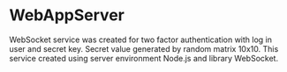 # WebAppServer

WebSocket service was created for two factor authentication with log in user and secret key. Secret value generated by random matrix 10x10. This service created using server environment Node.js and library WebSocket.
